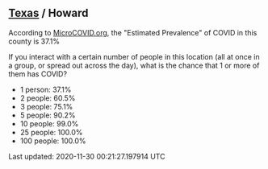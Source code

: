 
## [Texas](/united-states/texas) / Howard

According to [MicroCOVID.org](http://microcovid.org),
the "Estimated Prevalence" of COVID in this county is 37.1%

If you interact with a certain number of people in this location
(all at once in a group, or spread out across the day), what is the chance that
1 or more of them has COVID?

- 1 person: 37.1%
- 2 people: 60.5%
- 3 people: 75.1%
- 5 people: 90.2%
- 10 people: 99.0%
- 25 people: 100.0%
- 100 people: 100.0%

Last updated: 2020-11-30 00:21:27.197914 UTC
